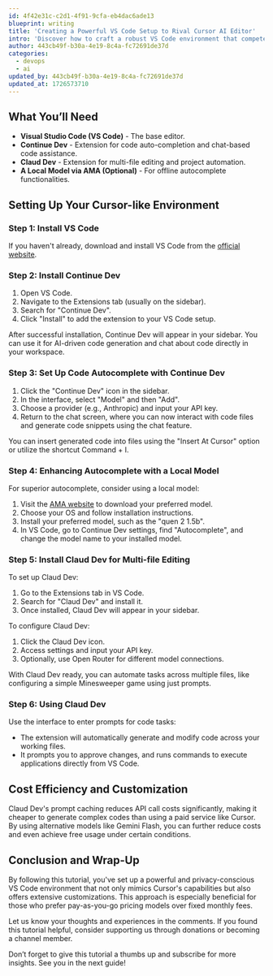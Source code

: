 ```yaml
---
id: 4f42e31c-c2d1-4f91-9cfa-eb4dac6ade13
blueprint: writing
title: 'Creating a Powerful VS Code Setup to Rival Cursor AI Editor'
intro: 'Discover how to craft a robust VS Code environment that competes with the popular Cursor AI Editor using free and open-source tools. While Cursor is...'
author: 443cb49f-b30a-4e19-8c4a-fc72691de37d
categories:
  - devops
  - ai
updated_by: 443cb49f-b30a-4e19-8c4a-fc72691de37d
updated_at: 1726573710
---
```

## What You’ll Need

- **Visual Studio Code (VS Code)** - The base editor.
- **Continue Dev** - Extension for code auto-completion and chat-based code assistance.
- **Claud Dev** - Extension for multi-file editing and project automation.
- **A Local Model via AMA (Optional)** - For offline autocomplete functionalities.

## Setting Up Your Cursor-like Environment

### Step 1: Install VS Code

If you haven't already, download and install VS Code from the [official website](https://code.visualstudio.com/).

### Step 2: Install Continue Dev

1. Open VS Code.
2. Navigate to the Extensions tab (usually on the sidebar).
3. Search for "Continue Dev".
4. Click "Install" to add the extension to your VS Code setup.

After successful installation, Continue Dev will appear in your sidebar. You can use it for AI-driven code generation and chat about code directly in your workspace.

### Step 3: Set Up Code Autocomplete with Continue Dev

1. Click the "Continue Dev" icon in the sidebar.
2. In the interface, select "Model" and then "Add".
3. Choose a provider (e.g., Anthropic) and input your API key.
4. Return to the chat screen, where you can now interact with code files and generate code snippets using the chat feature.

You can insert generated code into files using the "Insert At Cursor" option or utilize the shortcut Command + I.

### Step 4: Enhancing Autocomplete with a Local Model

For superior autocomplete, consider using a local model:
1. Visit the [AMA website](https://ama.example.com/) to download your preferred model.
2. Choose your OS and follow installation instructions.
3. Install your preferred model, such as the "quen 2 1.5b".
4. In VS Code, go to Continue Dev settings, find "Autocomplete", and change the model name to your installed model.

### Step 5: Install Claud Dev for Multi-file Editing

To set up Claud Dev:
1. Go to the Extensions tab in VS Code.
2. Search for "Claud Dev" and install it.
3. Once installed, Claud Dev will appear in your sidebar.

To configure Claud Dev:
1. Click the Claud Dev icon.
2. Access settings and input your API key.
3. Optionally, use Open Router for different model connections.

With Claud Dev ready, you can automate tasks across multiple files, like configuring a simple Minesweeper game using just prompts.

### Step 6: Using Claud Dev

Use the interface to enter prompts for code tasks:
- The extension will automatically generate and modify code across your working files.
- It prompts you to approve changes, and runs commands to execute applications directly from VS Code.

## Cost Efficiency and Customization

Claud Dev's prompt caching reduces API call costs significantly, making it cheaper to generate complex codes than using a paid service like Cursor. By using alternative models like Gemini Flash, you can further reduce costs and even achieve free usage under certain conditions.

## Conclusion and Wrap-Up

By following this tutorial, you've set up a powerful and privacy-conscious VS Code environment that not only mimics Cursor's capabilities but also offers extensive customizations. This approach is especially beneficial for those who prefer pay-as-you-go pricing models over fixed monthly fees.

Let us know your thoughts and experiences in the comments. If you found this tutorial helpful, consider supporting us through donations or becoming a channel member.

Don’t forget to give this tutorial a thumbs up and subscribe for more insights. See you in the next guide!